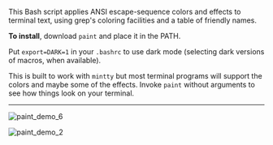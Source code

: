This Bash script applies ANSI escape-sequence colors and effects to terminal text, using grep's coloring facilities and a table of friendly names.

**To install**, download `paint` and place it in the PATH.   

Put `export=DARK=1` in your `.bashrc` to use dark mode (selecting dark versions of macros, when available).

This is built to work with `mintty` but most terminal programs will support the colors and maybe some of the effects.  Invoke `paint` without arguments to see how things look on your terminal.
_________________
![paint_demo_6](https://github.com/user-attachments/assets/8a1f640f-8239-40cd-8d7b-62e08d69d6cd)

![paint_demo_2](https://github.com/user-attachments/assets/dd53d192-1797-4bbd-81aa-661390c539a8)



